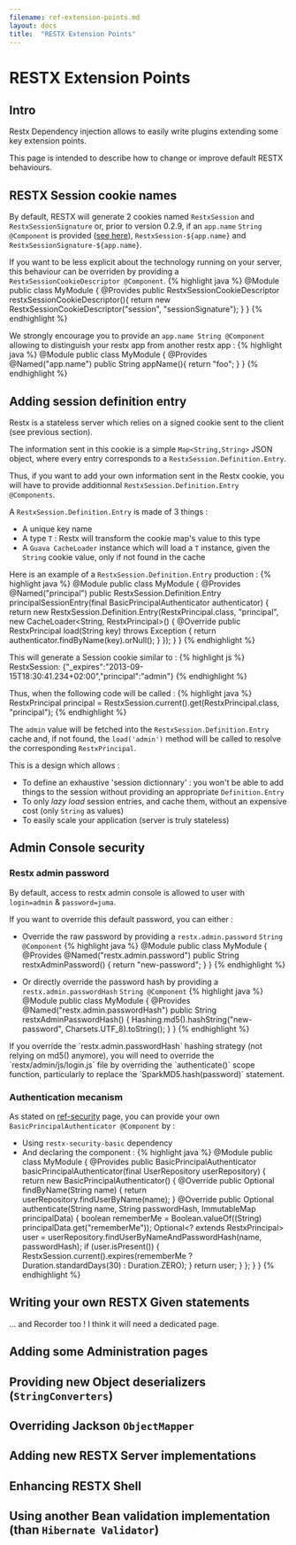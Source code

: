 ```yaml
---
filename: ref-extension-points.md
layout: docs
title:  "RESTX Extension Points"
---
```

# RESTX Extension Points

## Intro

Restx Dependency injection allows to easily write plugins extending some key extension points.

This page is intended to describe how to change or improve default RESTX behaviours.

## RESTX Session cookie names

By default, RESTX will generate 2 cookies named `RestxSession` and `RestxSessionSignature` or,
prior to version 0.2.9, if an `app.name` `String @Component` is provided ([see here](#appName)), `RestxSession-${app.name}` and `RestxSessionSignature-${app.name}`.

If you want to be less explicit about the technology running on your server, this behaviour can be overriden by providing a `RestxSessionCookieDescriptor @Component`.
{% highlight java %}
@Module
public class MyModule {
    @Provides
    public RestxSessionCookieDescriptor restxSessionCookieDescriptor(){
        return new RestxSessionCookieDescriptor("session", "sessionSignature");
    }
}
{% endhighlight %}

<a id="appName"> </a>
We strongly encourage you to provide an `app.name String @Component` allowing to distinguish your restx app from another restx app :
{% highlight java %}
@Module
public class MyModule {
    @Provides @Named("app.name")
    public String appName(){ return "foo"; }
}
{% endhighlight %}

## Adding session definition entry

Restx is a stateless server which relies on a signed cookie sent to the client (see previous section).

The information sent in this cookie is a simple `Map<String,String>` JSON object, where every entry corresponds to a `RestxSession.Definition.Entry`.

Thus, if you want to add your own information sent in the Restx cookie, you will have to provide additionnal `RestxSession.Definition.Entry @Components`.

A `RestxSession.Definition.Entry` is made of 3 things :
- A unique key name
- A type `T` : Restx will transform the cookie map's value to this type
- A `Guava CacheLoader` instance which will load a `T` instance, given the `String` cookie value, only if not found in the cache

Here is an example of a `RestxSession.Definition.Entry` production :
{% highlight java %}
@Module
public class MyModule {
    @Provides @Named("principal")
    public RestxSession.Definition.Entry principalSessionEntry(final BasicPrincipalAuthenticator authenticator) {
        return new RestxSession.Definition.Entry(RestxPrincipal.class, "principal",
                new CacheLoader<String, RestxPrincipal>() {
            @Override
            public RestxPrincipal load(String key) throws Exception {
                return authenticator.findByName(key).orNull();
            }
        });
    }
}
{% endhighlight %}

This will generate a Session cookie similar to :
{% highlight js %}
RestxSession: {"_expires":"2013-09-15T18:30:41.234+02:00","principal":"admin"}
{% endhighlight %}

Thus, when the following code will be called :
{% highlight java %}
RestxPrincipal principal = RestxSession.current().get(RestxPrincipal.class, "principal");
{% endhighlight %}

The `admin` value will be fetched into the `RestxSession.Definition.Entry` cache and, if not found,
the `load('admin')` method will be called to resolve the corresponding `RestxPrincipal`.

This is a design which allows :
- To define an exhaustive 'session dictionnary' : you won't be able to add things to the session without providing an appropriate `Definition.Entry`
- To only *lazy load* session entries, and cache them, without an expensive cost (only `String` as values)
- To easily scale your application (server is truly stateless)


## Admin Console security

### Restx admin password

By default, access to restx admin console is allowed to user with `login=admin` & `password=juma`.

If you want to override this default password, you can either :

- Override the raw password by providing a `restx.admin.password` `String @Component`
{% highlight java %}
@Module
public class MyModule {
    @Provides @Named("restx.admin.password")
    public String restxAdminPassword() { return "new-password"; }
}
{% endhighlight %}

- Or directly override the password hash by providing a `restx.admin.passwordHash` `String @Component`
{% highlight java %}
@Module
public class MyModule {
    @Provides @Named("restx.admin.passwordHash")
    public String restxAdminPasswordHash() { Hashing.md5().hashString("new-password", Charsets.UTF_8).toString(); }
}
{% endhighlight %}
<div class="note">
	<p>
	If you override the `restx.admin.passwordHash` hashing strategy (not relying on md5() anymore), you will need to override the `restx/admin/js/login.js` file
	by overriding the `authenticate()` scope function, particularly to replace the `SparkMD5.hash(password)` statement.
	</p>
</div>

### Authentication mecanism

As stated on [ref-security](ref-security.html) page, you can provide your own `BasicPrincipalAuthenticator @Component` by :
- Using `restx-security-basic` dependency
- And declaring the component :
{% highlight java %}
@Module
public class MyModule {
    @Provides
    public BasicPrincipalAuthenticator basicPrincipalAuthenticator(final UserRepository userRepository) {
        return new BasicPrincipalAuthenticator() {
            @Override
            public Optional<? extends RestxPrincipal> findByName(String name) {
                return userRepository.findUserByName(name);
            }
            @Override
            public Optional<? extends RestxPrincipal> authenticate(String name, String passwordHash, ImmutableMap<String, ?> principalData) {
                boolean rememberMe = Boolean.valueOf((String) principalData.get("rememberMe"));
                Optional<? extends RestxPrincipal> user = userRepository.findUserByNameAndPasswordHash(name, passwordHash);
                if (user.isPresent()) {
                    RestxSession.current().expires(rememberMe ? Duration.standardDays(30) : Duration.ZERO);
                }
                return user;
            }
        };
    }
}
{% endhighlight %}

## Writing your own RESTX Given statements

... and Recorder too !
I think it will need a dedicated page.

## Adding some Administration pages

## Providing new Object deserializers (`StringConverters`)

## Overriding Jackson `ObjectMapper`

## Adding new RESTX Server implementations

## Enhancing RESTX Shell

## Using another Bean validation implementation (than `Hibernate Validator`)

